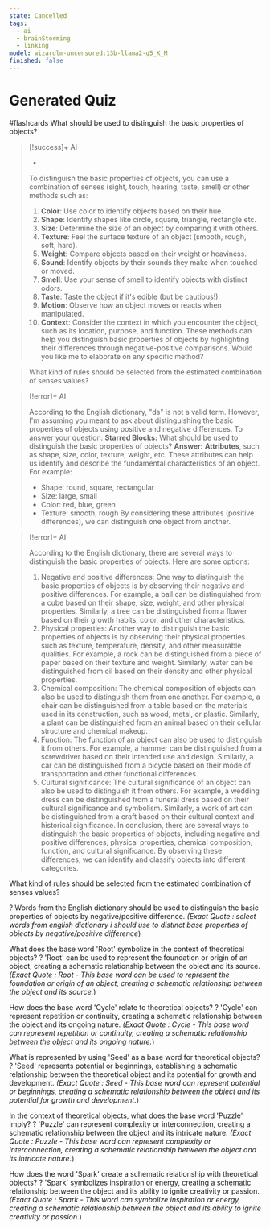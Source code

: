 ```yaml
---
state: Cancelled
tags:
  - ai
  - brainStorming
  - linking
model: wizardlm-uncensored:13b-llama2-q5_K_M
finished: false
---
```

# Generated Quiz

#flashcards
What should be used to distinguish the basic properties of objects?
> [!success]+ AI
>
> -
> To distinguish the basic properties of objects, you can use a combination of senses (sight, touch, hearing, taste, smell) or other methods such as:
> 1. **Color**: Use color to identify objects based on their hue.
> 2. **Shape**: Identify shapes like circle, square, triangle, rectangle etc.
> 3. **Size**: Determine the size of an object by comparing it with others.
> 4. **Texture**: Feel the surface texture of an object (smooth, rough, soft, hard).
> 5. **Weight**: Compare objects based on their weight or heaviness.
> 6. **Sound**: Identify objects by their sounds they make when touched or moved.
> 7. **Smell**: Use your sense of smell to identify objects with distinct odors.
> 8. **Taste**: Taste the object if it's edible (but be cautious!).
> 9. **Motion**: Observe how an object moves or reacts when manipulated.
> 10. **Context**: Consider the context in which you encounter the object, such as its location, purpose, and function.
> These methods can help you distinguish basic properties of objects by highlighting their differences through negative-positive comparisons.
> Would you like me to elaborate on any specific method?  

> What kind of rules should be selected from the estimated combination of senses values?

> [!error]+ AI
>
> According to the English dictionary, "ds" is not a valid term. However, I'm assuming you meant to ask about distinguishing the basic properties of objects using positive and negative differences.
> To answer your question:
> **Starred Blocks:**
> What should be used to distinguish the basic properties of objects?
> **Answer:** **Attributes**, such as shape, size, color, texture, weight, etc. These attributes can help us identify and describe the fundamental characteristics of an object.
> For example:
> * Shape: round, square, rectangular
> * Size: large, small
> * Color: red, blue, green
> * Texture: smooth, rough
> By considering these attributes (positive differences), we can distinguish one object from another.

> [!error]+ AI
>
> According to the English dictionary, there are several ways to distinguish the basic properties of objects. Here are some options:
> 1. Negative and positive differences: One way to distinguish the basic properties of objects is by observing their negative and positive differences. For example, a ball can be distinguished from a cube based on their shape, size, weight, and other physical properties. Similarly, a tree can be distinguished from a flower based on their growth habits, color, and other characteristics.
> 2. Physical properties: Another way to distinguish the basic properties of objects is by observing their physical properties such as texture, temperature, density, and other measurable qualities. For example, a rock can be distinguished from a piece of paper based on their texture and weight. Similarly, water can be distinguished from oil based on their density and other physical properties.
> 3. Chemical composition: The chemical composition of objects can also be used to distinguish them from one another. For example, a chair can be distinguished from a table based on the materials used in its construction, such as wood, metal, or plastic. Similarly, a plant can be distinguished from an animal based on their cellular structure and chemical makeup.
> 4. Function: The function of an object can also be used to distinguish it from others. For example, a hammer can be distinguished from a screwdriver based on their intended use and design. Similarly, a car can be distinguished from a bicycle based on their mode of transportation and other functional differences.
> 5. Cultural significance: The cultural significance of an object can also be used to distinguish it from others. For example, a wedding dress can be distinguished from a funeral dress based on their cultural significance and symbolism. Similarly, a work of art can be distinguished from a craft based on their cultural context and historical significance.
> In conclusion, there are several ways to distinguish the basic properties of objects, including negative and positive differences, physical properties, chemical composition, function, and cultural significance. By observing these differences, we can identify and classify objects into different categories.

What kind of rules should be selected from the estimated combination of senses values?






?
Words from the English dictionary should be used to distinguish the basic properties of objects by negative/positive difference. *(Exact Quote : select words from english dictionary i should use to distinct base properties of objects by negative/positive difference*)




What does the base word 'Root' symbolize in the context of theoretical objects?
?
'Root' can be used to represent the foundation or origin of an object, creating a schematic relationship between the object and its source. *(Exact Quote : Root - This base word can be used to represent the foundation or origin of an object, creating a schematic relationship between the object and its source.*)


How does the base word 'Cycle' relate to theoretical objects?
?
'Cycle' can represent repetition or continuity, creating a schematic relationship between the object and its ongoing nature. *(Exact Quote : Cycle - This base word can represent repetition or continuity, creating a schematic relationship between the object and its ongoing nature.*)


What is represented by using 'Seed' as a base word for theoretical objects?
?
'Seed' represents potential or beginnings, establishing a schematic relationship between the theoretical object and its potential for growth and development. *(Exact Quote : Seed - This base word can represent potential or beginnings, creating a schematic relationship between the object and its potential for growth and development.*)


In the context of theoretical objects, what does the base word 'Puzzle' imply?
?
'Puzzle' can represent complexity or interconnection, creating a schematic relationship between the object and its intricate nature. *(Exact Quote : Puzzle - This base word can represent complexity or interconnection, creating a schematic relationship between the object and its intricate nature.*)


How does the word 'Spark' create a schematic relationship with theoretical objects?
?
'Spark' symbolizes inspiration or energy, creating a schematic relationship between the object and its ability to ignite creativity or passion. *(Exact Quote : Spark - This word can symbolize inspiration or energy, creating a schematic relationship between the object and its ability to ignite creativity or passion.*)

